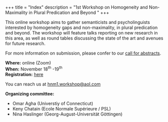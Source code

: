 +++
title = "Index"
description = "1st Workshop on Homogeneity and Non-Maximality in Plural Predication and Beyond "
+++

This online workshop aims to gather semanticists and psycholinguists interested by homogeneity gaps and non-maximality, in plural predication and beyond. The workshop will feature talks reporting on new research in this area, as well as round tables discussing the state of the art and avenues for future research.

For more information on submission, please confer to our [call for abstracts](/call).

**Where:** online (Zoom)  
**When:** November 18<sup>th</sup> -19<sup>th</sup>  
**Registration:** [here](https://forms.gle/c79hQZKzBc3Jmxru5)

You can reach us at [hnm1.workshop@aol.com](mailto:hnm1.workshop@aol.com)

**Organizing committee:** 

  - Omar Agha      (Universtiy of Connecticut)
  - Keny Chatain   (Ecole Normale Supérieure / PSL)
  - Nina Haslinger (Georg-August-Universität Göttingen)

